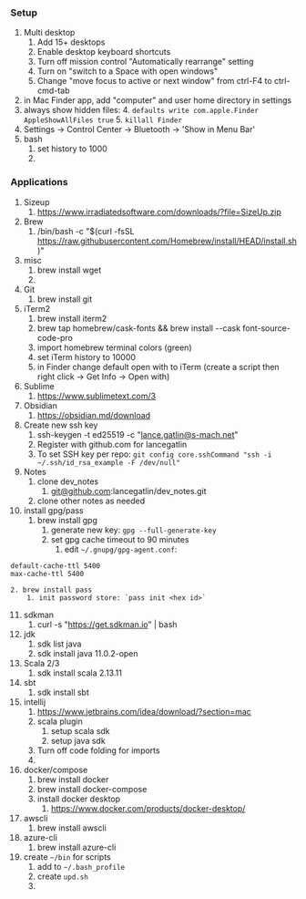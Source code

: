 ### Setup
1. Multi desktop
	1. Add 15+ desktops
	2. Enable desktop keyboard shortcuts
	3. Turn off mission control "Automatically rearrange" setting
	4. Turn on "switch to a Space with open windows"
	5. Change "move focus to active or next window" from ctrl-F4 to ctrl-cmd-tab
2. in Mac Finder app, add "computer" and user home directory in settings
3. always show hidden files:
	4. `defaults write com.apple.Finder AppleShowAllFiles true`
	5. `killall Finder`
4. Settings -> Control Center -> Bluetooth -> 'Show in Menu Bar'
5. bash
	1. set history to 1000
	2. 
	
### Applications
1. Sizeup
	1. https://www.irradiatedsoftware.com/downloads/?file=SizeUp.zip
2. Brew
	1. /bin/bash -c "$(curl -fsSL https://raw.githubusercontent.com/Homebrew/install/HEAD/install.sh)"
3. misc
	1. brew install wget
	2. 
4. Git
	1. brew install git
5. iTerm2
	1. brew install iterm2
	2. brew tap homebrew/cask-fonts && brew install --cask font-source-code-pro
	3. import homebrew terminal colors (green)
	5. set iTerm history to 10000
	6. in Finder change default open with to iTerm (create a script then right click -> Get Info -> Open with)
6. Sublime
	1. https://www.sublimetext.com/3
7. Obsidian
	1. https://obsidian.md/download
8. Create new ssh key
	1. ssh-keygen -t ed25519 -c "lance.gatlin@s-mach.net"
	2. Register with github.com for lancegatlin
	3. To set SSH key per repo:  `git config core.sshCommand "ssh -i ~/.ssh/id_rsa_example -F /dev/null"`
9. Notes
	1. clone dev_notes
		1. git@github.com:lancegatlin/dev_notes.git
	2. clone other notes as needed
10. install gpg/pass
	1. brew install gpg
		1. generate new key: `gpg --full-generate-key`
		2. set gpg cache timeout to 90 minutes
			1. edit `~/.gnupg/gpg-agent.conf`:
```
default-cache-ttl 5400
max-cache-ttl 5400
```
	2. brew install pass
		1. init password store: `pass init <hex id>`
11. sdkman
	1. curl -s "https://get.sdkman.io" | bash
12. jdk
	1. sdk list java
	2. sdk install java 11.0.2-open
13. Scala 2/3
	1. sdk install scala 2.13.11
14. sbt
	1. sdk install sbt
15. intellij
	1. https://www.jetbrains.com/idea/download/?section=mac
	2. scala plugin
		1. setup scala sdk
		2. setup java sdk
	3. Turn off code folding for imports
	4. 
16. docker/compose
	1. brew install docker
	2. brew install docker-compose
	3. install docker desktop
		1. https://www.docker.com/products/docker-desktop/
17. awscli
	1. brew install awscli
18. azure-cli
	1. brew install azure-cli
19. create `~/bin` for scripts
	1. add to `~/.bash_profile`
	2. create `upd.sh`
	3. 